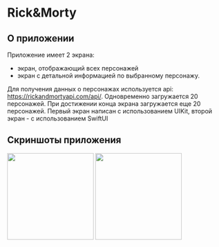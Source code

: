 # Rick&Morty

## О приложении
Приложение имеет 2 экрана:
- экран, отображающий всех персонажей
- экран с детальной информацией по выбранному персонажу.
  
Для получения данных о персонажах используется api: https://rickandmortyapi.com/api/. Одновременно загружается 20 персонажей. При достижении конца экрана загружается еще 20 персонажей.
Первый экран написан с использованием UIKit, второй экран - с использованием SwiftUI

## Скриншоты приложения
<img src="https://github.com/bikmurzin/Rick-Morty.UIKit-SwiftUI/assets/51128795/953220a6-fad2-4329-b4bd-d9f50549ca11" width="200">
<img src="https://github.com/bikmurzin/Rick-Morty.UIKit-SwiftUI/assets/51128795/bcaa6571-c4e6-42e8-877a-0dba7293a2c2" width="200">

